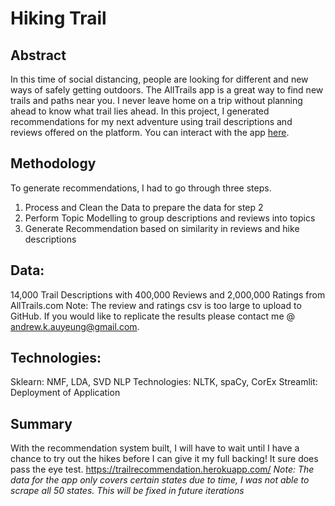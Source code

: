 # Hiking Trail 
## Abstract

In this time of social distancing, people are looking for different and new ways of safely getting outdoors.  The AllTrails app is a great way to find new trails and paths near you.  I never leave home on a trip without planning ahead to know what trail lies ahead.  In this project, I generated recommendations for my next adventure using trail descriptions and reviews offered on the platform. You can interact with the app [here](https://trailrecommendation.herokuapp.com/).


## Methodology
To generate recommendations, I had to go through three steps.  
1. Process and Clean the Data to prepare the data for step 2
2. Perform Topic Modelling to group descriptions and reviews into topics
3. Generate Recommendation based on similarity in reviews and hike descriptions 

## Data:
14,000 Trail Descriptions with 400,000 Reviews and 2,000,000 Ratings from AllTrails.com
Note: The review and ratings csv is too large to upload to GitHub.  If you would like to replicate the results please contact me @ andrew.k.auyeung@gmail.com. 

## Technologies:
Sklearn: NMF, LDA, SVD
NLP Technologies: NLTK, spaCy, CorEx
Streamlit: Deployment of Application 

## Summary
With the recommendation system built, I will have to wait until I have a chance to try out the hikes before I can give it my full backing!
It sure does pass the eye test. 
https://trailrecommendation.herokuapp.com/
*Note: The data for the app only covers certain states due to time, I was not able to scrape all 50 states.  This will be fixed in future iterations*
